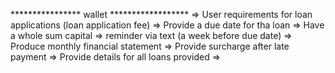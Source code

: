 **************** wallet ******************
=> User requirements for loan applications (loan application fee)
=> Provide a due date for tha loan
=> Have a whole sum capital
=> reminder via text (a week before due date)
=> Produce monthly financial statement
=> Provide surcharge after late payment
=> Provide details for all loans provided
=> 